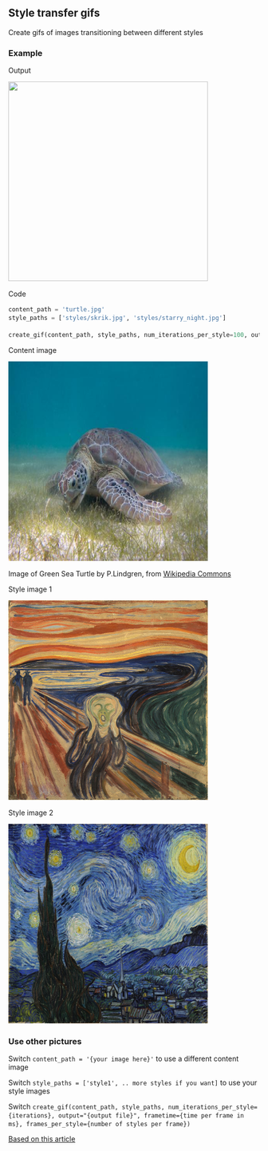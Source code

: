 
## Style transfer gifs
Create gifs of images transitioning between different styles

### Example

Output

<img src="turtle.gif" alt="" width="400" height="400" />

Code
```python
content_path = 'turtle.jpg'
style_paths = ['styles/skrik.jpg', 'styles/starry_night.jpg']

create_gif(content_path, style_paths, num_iterations_per_style=100, output="turtle", frametime=100, frames_per_style=25)
```

Content image

<img src="turtle.jpg" alt="" width="400" height="400" />

Image of Green Sea Turtle by P.Lindgren, from [Wikipedia Commons](https://commons.wikimedia.org/wiki/File:Green_Sea_Turtle_grazing_seagrass.jpg)

Style image 1

<img src="styles/skrik.jpg" alt="" width="400" height="400" />

Style image 2

<img src="styles/starry_night.jpg" alt="" width="400" height="400" />


### Use other pictures
Switch 
```content_path = '{your image here}'``` to use a different content image

Switch ```style_paths = ['style1', .. more styles if you want]``` to use your style images

Switch ```create_gif(content_path, style_paths, num_iterations_per_style={iterations}, output="{output file}", frametime={time per frame in ms}, frames_per_style={number of styles per frame})```

[Based on this article](https://medium.com/tensorflow/neural-style-transfer-creating-art-with-deep-learning-using-tf-keras-and-eager-execution-7d541ac31398)
